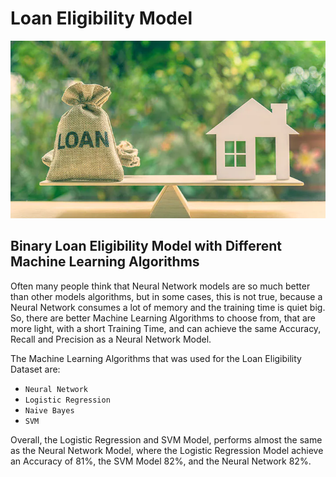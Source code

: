# Loan Eligibility Model

<img src="img.jpg" width="800"/>

## Binary Loan Eligibility Model with Different Machine Learning Algorithms

Often many people think that Neural Network models are so much better than other models algorithms, but in some cases, this is not true, because a Neural Network consumes a lot of memory and the training time is quiet big. So, there are better Machine Learning Algorithms to choose from, that are more light, with a short Training Time, and can achieve the same Accuracy, Recall and Precision as a Neural Network Model.

The Machine Learning Algorithms that was used for the Loan Eligibility Dataset are:
- `Neural Network`
- `Logistic Regression`
- `Naive Bayes`
- `SVM`

Overall, the Logistic Regression and SVM Model, performs almost the same as the Neural Network Model, where the Logistic Regression Model achieve an Accuracy of 81%, the SVM Model 82%, and the Neural Network 82%.